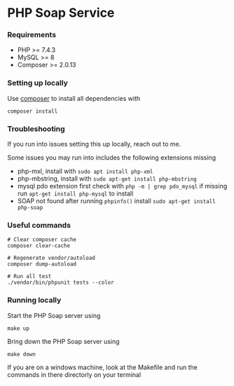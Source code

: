 # PHP Soap Service

### Requirements

- PHP >= 7.4.3
- MySQL >= 8
- Composer >= 2.0.13 

### Setting up locally

Use [composer](https://getcomposer.org/) to install all dependencies with

```shell
composer install 
```

### Troubleshooting

If you run into issues setting this up locally, reach out to me. 

Some issues you may run into includes the following extensions missing 

- php-mxl, install with `sudo apt install php-xml`
- php-mbstring, install with `sudo apt-get install php-mbstring`
- mysql pdo extension first check with `php -m | grep pdo_mysql` if missing run `apt-get install php-mysql` to install
- SOAP not found after running `phpinfo()` install `sudo apt-get install php-soap`


### Useful commands

```
# Clear composer cache 
composer clear-cache 

# Regenerate vendor/autoload
composer dump-autoload 

# Run all test  
./vendor/bin/phpunit tests --color

```

### Running locally 

Start the PHP Soap server using 

```shell
make up
```

Bring down the PHP Soap server using 

```
make down
```

If you are on a windows machine, look at the Makefile and run the commands in there directorly on your terminal
